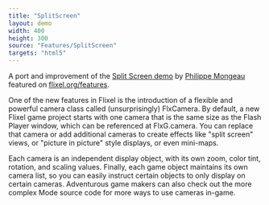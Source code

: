 ```yaml
---
title: "SplitScreen"
layout: demo
width: 400
height: 300
source: "Features/SplitScreen"
targets: "html5"
---
```


A port and improvement of the [Split Screen demo](https://github.com/phmongeau/SplitScreen) by [Philippe Mongeau](https://twitter.com/phmongeau) featured on [flixel.org/features](http://flixel.org/features.html).

One of the new features in Flixel is the introduction of a flexible and powerful camera class called (unsurprisingly) FlxCamera. By default, a new Flixel game project starts with one camera that is the same size as the Flash Player window, which can be referenced at FlxG.camera. You can replace that camera or add additional cameras to create effects like "split screen" views, or "picture in picture" style displays, or even mini-maps. 

Each camera is an independent display object, with its own zoom, color tint, rotation, and scaling values. Finally, each game object maintains its own camera list, so you can easily instruct certain objects to only display on certain cameras. Adventurous game makers can also check out the more complex Mode source code for more ways to use cameras in-game.
